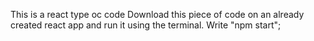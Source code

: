 This is a react type oc code
Download this piece of code on an already created react app and run it using the terminal. Write "npm start";
